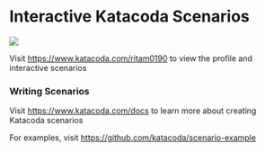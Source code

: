 # Interactive Katacoda Scenarios

[![](http://shields.katacoda.com/katacoda/ritam0190/count.svg)](https://www.katacoda.com/ritam0190 "Get your profile on Katacoda.com")

Visit https://www.katacoda.com/ritam0190 to view the profile and interactive scenarios

### Writing Scenarios
Visit https://www.katacoda.com/docs to learn more about creating Katacoda scenarios

For examples, visit https://github.com/katacoda/scenario-example
